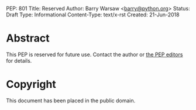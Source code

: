 PEP: 801 Title: Reserved Author: Barry Warsaw \<<barry@python.org>\>
Status: Draft Type: Informational Content-Type: text/x-rst Created:
21-Jun-2018

Abstract
========

This PEP is reserved for future use. Contact the author or [the PEP
editors](peps@python.org) for details.

Copyright
=========

This document has been placed in the public domain.
